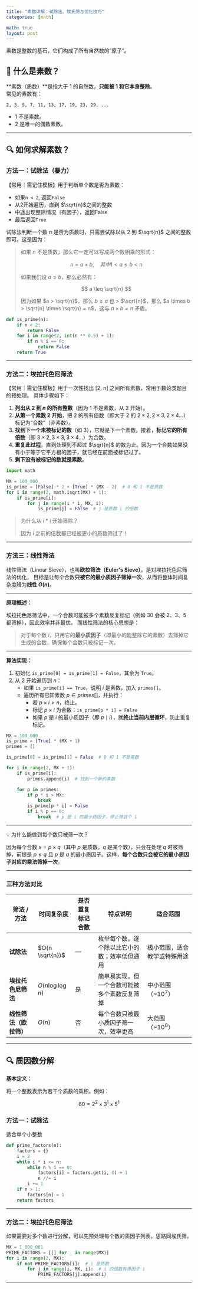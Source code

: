 ```yaml
---
title: "素数详解：试除法、埃氏筛与优化技巧"
categories: [math]

math: true
layout: post
---
```


素数是整数的基石，它们构成了所有自然数的“原子”。

## 📌 什么是素数？

**素数（质数）**是指大于 1 的自然数，**只能被 1 和它本身整除**。  
常见的素数有：
```
2, 3, 5, 7, 11, 13, 17, 19, 23, 29, ...
````
- 1 不是素数。
- 2 是唯一的偶数素数。

---

## 🔍 如何求解素数？

### 方法一：试除法（暴力）
【常用｜需记住模板】用于判断单个数是否为素数：
- 如果`n < 2`, 返回`False`
- 从2开始遍历，直到 $\sqrt{n}$之间的整数
- 中途出现整除情况（有因子），返回False
- 最后返回`True`

试除法判断一个数 $n$ 是否为质数时，只需尝试除以从 2 到 $\sqrt{n}$ 之间的整数即可。这是因为：
> 
> 如果 $n$ 不是质数，那么它一定可以写成两个数相乘的形式：
> 
> $$
> n = a \times b,\quad 其中 1 < a \leq b < n
> $$
> 
> 如果我们设 $a \leq b$，那么必然有：
> 
> $$
> a \leq \sqrt{n}
> $$
> 
> 因为如果 $a > \sqrt{n}$，那么 $b \geq a$ 也 > $\sqrt{n}$，那么 $a \times b > \sqrt{n} \times \sqrt{n} = n$，这与 $a \times b = n$ 矛盾。

```python
def is_prime(n):
    if n < 2:
        return False
    for i in range(2, int(n ** 0.5) + 1):
        if n % i == 0:
            return False
    return True
````

---

### 方法二：埃拉托色尼筛法
【常用｜需记住模板】用于一次性找出 [2, n] 之间所有素数，常用于数论类题目的预处理。
具体步骤如下：
1. **列出从 2 到 $n$ 的所有整数**（因为 1 不是素数，从 2 开始）。
2. **从第一个素数 2 开始**，把 2 的所有倍数（即大于 2 的 $2 \times 2, 2 \times 3, 2 \times 4 \dots$）标记为“合数”（非素数）。
3. **找到下一个未被标记的数**（如 3），它就是下一个素数。接着，**标记它的所有倍数**（即 $3 \times 2, 3 \times 3, 3 \times 4 \dots$）为合数。
4. **重复此过程**，直到处理到不超过 $\sqrt{n}$ 的数为止。因为一个合数如果没有小于等于它平方根的因子，就已经在前面被标记过了。
5. **剩下没有被标记的数就是素数**。

```python
import math

MX = 100_000
is_prime = [False] * 2 + [True] * (MX - 2)  # 0 和 1 不是质数
for i in range(2, math.isqrt(MX) + 1):
    if is_prime[i]:
        for j in range(i * i, MX, i):
            is_prime[j] = False  # j 是质数 i 的倍数
```

> 为什么从 i * i 开始筛除？
> 
> 因为 i 之前的倍数都已经被更小的质数筛过了！

---

### 方法三：线性筛法
线性筛法（Linear Sieve），也叫**欧拉筛法（Euler's Sieve）**，是对埃拉托色尼筛法的优化，
目标是让每个合数**只被它的最小质因子筛掉一次**，从而将整体时间复杂度降为**线性 $O(n)$**。

---

**原理概述：**

埃拉托色尼筛法中，一个合数可能被多个素数反复标记（例如 30 会被 2、3、5 都筛掉），因此效率并非最优。 而线性筛法的核心思想是：

> 对于每个数 $i$，只用它的**最小质因子**（即最小的能整除它的素数）去筛掉它生成的合数，确保每个合数只被标记一次。

---

**算法实现：**
1. 初始化 `is_prime[0] = is_prime[1] = False`，其余为 `True`。
2. 从 2 开始遍历到 $n$：
   * 如果 `is_prime[i] == True`，说明 $i$ 是素数，加入 `primes[]`。
   * 遍历所有已知素数 $p \in primes[]$，并执行：
     * 若 $p \times i > n$，终止。
     * 标记 $p \times i$ 为合数：`is_prime[p * i] = False`
     * 如果 $p$ 是 $i$ 的最小质因子（即 $p \mid i$），就**终止当前内层循环**，防止重复标记。

```python
MX = 100_000
is_prime = [True] * (MX + 1)
primes = []

is_prime[0] = is_prime[1] = False  # 0 和 1 不是素数

for i in range(2, MX + 1):
    if is_prime[i]:
        primes.append(i)  # 找到一个新的素数

    for p in primes:
        if p * i > MX:
            break
        is_prime[p * i] = False
        if i % p == 0:
            break  # p 是 i 的最小质因子，停止筛这个 i
```

---

💡 为什么能做到每个数只被筛一次？

因为每个合数 $x = p \times q$（其中 $p$ 是质数，$q$ 是某个数），只会在处理 $q$ 时被筛掉，前提是 $p \leq q$ 且 $p$ 是 $q$ 的最小质因子。这样，**每个合数只会被它的最小质因子对应的乘法筛掉一次**。

---

### 三种方法对比

| 筛法 / 方法       | 时间复杂度              | 是否重复标记合数 | 特点说明                   | 适合范围           |
| ------------- | ------------------ | -------- | ---------------------- | -------------- |
| **试除法**       | $O(n \sqrt{n})$    | —        | 枚举每个数，逐个除以比它小的数；效率低但通用 | 极小范围，适合教学或特殊用途 |
| **埃拉托色尼筛法**   | $O(n \log \log n)$ | 是        | 简单易实现，但一个合数可能被多个素数反复筛掉 | 中小范围（\~$10^7$） |
| **线性筛法（欧拉筛）** | $O(n)$             | 否        | 每个合数只被最小质因子筛一次，效率更高    | 大范围（\~$10^8$）  |

---

## 🔍 质因数分解

**基本定义：**

将一个整数表示为若干个质数的乘积。例如：

$$
60 = 2^2 \times 3^1 \times 5^1
$$

### 方法一：试除法

适合单个小整数

```python
def prime_factors(n):
    factors = {}
    i = 2
    while i * i <= n:
        while n % i == 0:
            factors[i] = factors.get(i, 0) + 1
            n //= i
        i += 1
    if n > 1:
        factors[n] = 1
    return factors
```

---

### 方法二：埃拉托色尼筛法

如果需要对多个数进行分解，可以先预处理每个数的质因子列表，思路同埃氏筛。

```python
MX = 1_000_001
PRIME_FACTORS = [[] for _ in range(MX)]
for i in range(2, MX):
    if not PRIME_FACTORS[i]:  # i 是质数
        for j in range(i, MX, i):  # i 的倍数有质因子 i
            PRIME_FACTORS[j].append(i)
```

---
